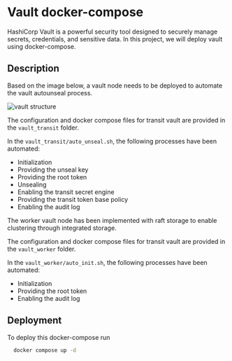 
# Vault docker-compose
HashiCorp Vault is a powerful security tool designed to securely manage secrets, credentials, and sensitive data. In this project, we will deploy vault using docker-compose.
## Description

Based on the image below, a vault node needs to be deployed to automate the vault autounseal process.

![vault structure](https://developer.hashicorp.com/_next/image?url=https%3A%2F%2Fcontent.hashicorp.com%2Fapi%2Fassets%3Fproduct%3Dtutorials%26version%3Dmain%26asset%3Dpublic%252Fimg%252Fvault-raft-1.png%26width%3D1104%26height%3D564&w=1200&q=75&dpl=dpl_Gpkis5daodif1XJUkruzJDBVBi2m)

The configuration and docker compose files for transit vault are provided in the `vault_transit` folder.

In the `vault_transit/auto_unseal.sh`, the following processes have been automated:
- Initialization
- Providing the unseal key
- Providing the root token
- Unsealing
- Enabling the transit secret engine
- Providing the transit token base policy
- Enabling the audit log

The worker vault node has been implemented with raft storage to enable clustering through integrated storage.

The configuration and docker compose files for transit vault are provided in the `vault_worker` folder.

In the `vault_worker/auto_init.sh`, the following processes have been automated:
- Initialization
- Providing the root token
- Enabling the audit log


## Deployment

To deploy this docker-compose run

```bash
  docker compose up -d
```

